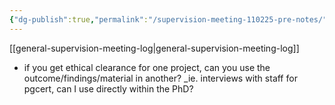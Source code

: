 ```yaml
---
{"dg-publish":true,"permalink":"/supervision-meeting-110225-pre-notes/"}
---
```



[[general-supervision-meeting-log\|general-supervision-meeting-log]]
- if you get ethical clearance for one project, can you use the outcome/findings/material in another? _ie. interviews with staff for pgcert, can I use directly within the PhD?
